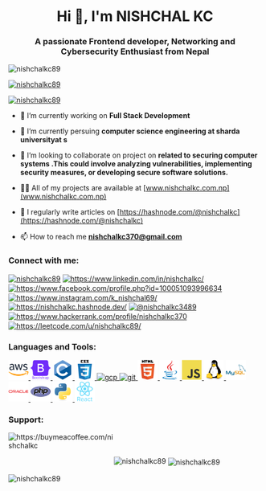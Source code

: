<h1 align="center">Hi 👋, I'm NISHCHAL KC</h1>
<h3 align="center">A passionate Frontend developer, Networking and Cybersecurity Enthusiast from Nepal</h3>

<p align="left"> <img src="https://komarev.com/ghpvc/?username=nishchalkc89&label=Profile%20views&color=0e75b6&style=flat" alt="nishchalkc89" /> </p>

<p align="left"> <a href="https://github.com/ryo-ma/github-profile-trophy"><img src="https://github-profile-trophy.vercel.app/?username=nishchalkc89" alt="nishchalkc89" /></a> </p>

<p align="left"> <a href="https://twitter.com/nishchalkc89" target="blank"><img src="https://img.shields.io/twitter/follow/nishchalkc89?logo=twitter&style=for-the-badge" alt="nishchalkc89" /></a> </p>

- 🔭 I’m currently working on **Full Stack Development**

- 🌱 I’m currently persuing **computer science engineering at sharda universityat s**

- 👯 I’m looking to collaborate on project on **related to securing computer systems .This could involve analyzing vulnerabilities, implementing security measures, or developing secure software solutions.**

- 👨‍💻 All of my projects are available at [www.nishchalkc.com.np](www.nishchalkc.com.np)

- 📝 I regularly write articles on [https://hashnode.com/@nishchalkc](https://hashnode.com/@nishchalkc)

- 📫 How to reach me **nishchalkc370@gmail.com**

<h3 align="left">Connect with me:</h3>
<p align="left">
<a href="https://twitter.com/nishchalkc89" target="blank"><img align="center" src="https://raw.githubusercontent.com/rahuldkjain/github-profile-readme-generator/master/src/images/icons/Social/twitter.svg" alt="nishchalkc89" height="30" width="40" /></a>
<a href="https://linkedin.com/in/https://www.linkedin.com/in/nishchalkc/" target="blank"><img align="center" src="https://raw.githubusercontent.com/rahuldkjain/github-profile-readme-generator/master/src/images/icons/Social/linked-in-alt.svg" alt="https://www.linkedin.com/in/nishchalkc/" height="30" width="40" /></a>
<a href="https://fb.com/https://www.facebook.com/profile.php?id=100051093996634" target="blank"><img align="center" src="https://raw.githubusercontent.com/rahuldkjain/github-profile-readme-generator/master/src/images/icons/Social/facebook.svg" alt="https://www.facebook.com/profile.php?id=100051093996634" height="30" width="40" /></a>
<a href="https://instagram.com/https://www.instagram.com/k_nishchal69/" target="blank"><img align="center" src="https://raw.githubusercontent.com/rahuldkjain/github-profile-readme-generator/master/src/images/icons/Social/instagram.svg" alt="https://www.instagram.com/k_nishchal69/" height="30" width="40" /></a>
<a href="https://hashnode.com/https://nishchalkc.hashnode.dev/" target="blank"><img align="center" src="https://raw.githubusercontent.com/rahuldkjain/github-profile-readme-generator/master/src/images/icons/Social/hashnode.svg" alt="https://nishchalkc.hashnode.dev/" height="30" width="40" /></a>
<a href="https://www.youtube.com/c/@nishchalkc3489" target="blank"><img align="center" src="https://raw.githubusercontent.com/rahuldkjain/github-profile-readme-generator/master/src/images/icons/Social/youtube.svg" alt="@nishchalkc3489" height="30" width="40" /></a>
<a href="https://www.hackerrank.com/https://www.hackerrank.com/profile/nishchalkc370" target="blank"><img align="center" src="https://raw.githubusercontent.com/rahuldkjain/github-profile-readme-generator/master/src/images/icons/Social/hackerrank.svg" alt="https://www.hackerrank.com/profile/nishchalkc370" height="30" width="40" /></a>
<a href="https://www.leetcode.com/https://leetcode.com/u/nishchalkc89/" target="blank"><img align="center" src="https://raw.githubusercontent.com/rahuldkjain/github-profile-readme-generator/master/src/images/icons/Social/leet-code.svg" alt="https://leetcode.com/u/nishchalkc89/" height="30" width="40" /></a>
</p>

<h3 align="left">Languages and Tools:</h3>
<p align="left"> <a href="https://aws.amazon.com" target="_blank" rel="noreferrer"> <img src="https://raw.githubusercontent.com/devicons/devicon/master/icons/amazonwebservices/amazonwebservices-original-wordmark.svg" alt="aws" width="40" height="40"/> </a> <a href="https://getbootstrap.com" target="_blank" rel="noreferrer"> <img src="https://raw.githubusercontent.com/devicons/devicon/master/icons/bootstrap/bootstrap-plain-wordmark.svg" alt="bootstrap" width="40" height="40"/> </a> <a href="https://www.cprogramming.com/" target="_blank" rel="noreferrer"> <img src="https://raw.githubusercontent.com/devicons/devicon/master/icons/c/c-original.svg" alt="c" width="40" height="40"/> </a> <a href="https://www.w3schools.com/css/" target="_blank" rel="noreferrer"> <img src="https://raw.githubusercontent.com/devicons/devicon/master/icons/css3/css3-original-wordmark.svg" alt="css3" width="40" height="40"/> </a> <a href="https://cloud.google.com" target="_blank" rel="noreferrer"> <img src="https://www.vectorlogo.zone/logos/google_cloud/google_cloud-icon.svg" alt="gcp" width="40" height="40"/> </a> <a href="https://git-scm.com/" target="_blank" rel="noreferrer"> <img src="https://www.vectorlogo.zone/logos/git-scm/git-scm-icon.svg" alt="git" width="40" height="40"/> </a> <a href="https://www.w3.org/html/" target="_blank" rel="noreferrer"> <img src="https://raw.githubusercontent.com/devicons/devicon/master/icons/html5/html5-original-wordmark.svg" alt="html5" width="40" height="40"/> </a> <a href="https://www.java.com" target="_blank" rel="noreferrer"> <img src="https://raw.githubusercontent.com/devicons/devicon/master/icons/java/java-original.svg" alt="java" width="40" height="40"/> </a> <a href="https://developer.mozilla.org/en-US/docs/Web/JavaScript" target="_blank" rel="noreferrer"> <img src="https://raw.githubusercontent.com/devicons/devicon/master/icons/javascript/javascript-original.svg" alt="javascript" width="40" height="40"/> </a> <a href="https://www.linux.org/" target="_blank" rel="noreferrer"> <img src="https://raw.githubusercontent.com/devicons/devicon/master/icons/linux/linux-original.svg" alt="linux" width="40" height="40"/> </a> <a href="https://www.mysql.com/" target="_blank" rel="noreferrer"> <img src="https://raw.githubusercontent.com/devicons/devicon/master/icons/mysql/mysql-original-wordmark.svg" alt="mysql" width="40" height="40"/> </a> <a href="https://www.oracle.com/" target="_blank" rel="noreferrer"> <img src="https://raw.githubusercontent.com/devicons/devicon/master/icons/oracle/oracle-original.svg" alt="oracle" width="40" height="40"/> </a> <a href="https://www.php.net" target="_blank" rel="noreferrer"> <img src="https://raw.githubusercontent.com/devicons/devicon/master/icons/php/php-original.svg" alt="php" width="40" height="40"/> </a> <a href="https://www.python.org" target="_blank" rel="noreferrer"> <img src="https://raw.githubusercontent.com/devicons/devicon/master/icons/python/python-original.svg" alt="python" width="40" height="40"/> </a> <a href="https://reactjs.org/" target="_blank" rel="noreferrer"> <img src="https://raw.githubusercontent.com/devicons/devicon/master/icons/react/react-original-wordmark.svg" alt="react" width="40" height="40"/> </a> </p>

<h3 align="left">Support:</h3>
<p><a href="https://www.buymeacoffee.com/https://buymeacoffee.com/nishchalkc"> <img align="left" src="https://cdn.buymeacoffee.com/buttons/v2/default-yellow.png" height="50" width="210" alt="https://buymeacoffee.com/nishchalkc" /></a></p><br><br>

<p><img align="left" src="https://github-readme-stats.vercel.app/api/top-langs?username=nishchalkc89&show_icons=true&locale=en&layout=compact" alt="nishchalkc89" /></p>

<p>&nbsp;<img align="center" src="https://github-readme-stats.vercel.app/api?username=nishchalkc89&show_icons=true&locale=en" alt="nishchalkc89" /></p>

<p><img align="center" src="https://github-readme-streak-stats.herokuapp.com/?user=nishchalkc89&" alt="nishchalkc89" /></p>
